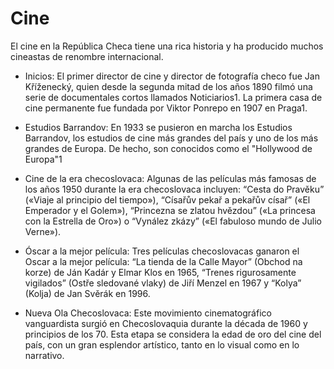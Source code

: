 # Cine

El cine en la República Checa tiene una rica historia y ha producido muchos cineastas de renombre internacional. 

- Inicios: El primer director de cine y director de fotografía checo fue Jan Kříženecký, quien desde la segunda mitad de los años 1890 filmó una serie de documentales cortos llamados Noticiarios1. La primera casa de cine permanente fue fundada por Viktor Ponrepo en 1907 en Praga1.

- Estudios Barrandov: En 1933 se pusieron en marcha los Estudios Barrandov, los estudios de cine más grandes del país y uno de los más grandes de Europa. De hecho, son conocidos como el "Hollywood de Europa"1

- Cine de la era checoslovaca: Algunas de las películas más famosas de los años 1950 durante la era checoslovaca incluyen: “Cesta do Pravěku” («Viaje al principio del tiempo»), “Císařův pekař a pekařův císař” («El Emperador y el Golem»), “Princezna se zlatou hvězdou” («La princesa con la Estrella de Oro») o “Vynález zkázy” («El fabuloso mundo de Julio Verne»).

- Óscar a la mejor película: Tres películas checoslovacas ganaron el Oscar a la mejor película: “La tienda de la Calle Mayor” (Obchod na korze) de Ján Kadár y Elmar Klos en 1965, “Trenes rigurosamente vigilados” (Ostře sledované vlaky) de Jiří Menzel en 1967 y “Kolya” (Kolja) de Jan Svěrák en 1996.

- Nueva Ola Checoslovaca: Este movimiento cinematográfico vanguardista surgió en Checoslovaquia durante la década de 1960 y principios de los 70. Esta etapa se considera la edad de oro del cine del país, con un gran esplendor artístico, tanto en lo visual como en lo narrativo. 